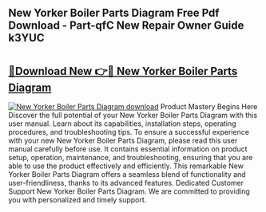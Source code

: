 ## New Yorker Boiler Parts Diagram Free Pdf Download - Part-qfC New Repair Owner Guide k3YUC

# <h2><a href="http://dfpdvhr.blite.top/?on=New+Yorker+Boiler+Parts+Diagram">🔗Download New 👉🔴 New Yorker Boiler Parts Diagram</a></h2>

[![New Yorker Boiler Parts Diagram download](https://i.imgur.com/lujVjoI.png)](http://dfpdvhr.blite.top/?on=New+Yorker+Boiler+Parts+Diagram)
Product Mastery Begins Here Discover the full potential of your New Yorker Boiler Parts Diagram with this user manual. Learn about its capabilities, installation steps, operating procedures, and troubleshooting tips. To ensure a successful experience with your new New Yorker Boiler Parts Diagram, please read this user manual carefully before use. It contains essential information on product setup, operation, maintenance, and troubleshooting, ensuring that you are able to use the product effectively and efficiently. This remarkable New Yorker Boiler Parts Diagram offers a seamless blend of functionality and user-friendliness, thanks to its advanced features. Dedicated Customer Support New Yorker Boiler Parts Diagram. We are committed to providing you with personalized and timely support.
